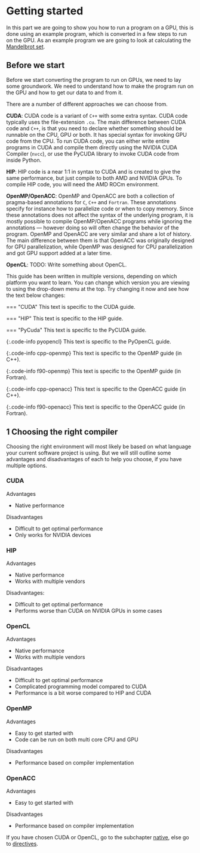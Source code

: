 # Getting started

In this part we are going to show you how to run a program on a GPU, this is done using an example program, which is converted in a few steps to run on the GPU. As an example program we are going to look at calculating the [Mandelbrot set](https://en.wikipedia.org/wiki/Mandelbrot_set).

Before we start
---------------
Before we start converting the program to run on GPUs, we need to lay some groundwork. We need to understand how to make the program run on the GPU and how to get our data to and from it.

There are a number of different approaches we can choose from.

**CUDA**: CUDA code is a variant of `C++` with some extra syntax. CUDA code typically uses the file-extension `.cu`. The main difference between CUDA code and `C++`, is that you need to declare whether something should be runnable on the CPU, GPU or both. It has special syntax for invoking GPU code from the CPU. To run CUDA code, you can either write entire programs in CUDA and compile them directly using the NVIDIA CUDA Compiler (`nvcc`), or use the PyCUDA library to invoke CUDA code from inside Python.

**HIP**: HIP code is a near 1:1 in syntax to CUDA and is created to give the same performance, but just compile to both AMD and NVIDIA GPUs. To compile HIP code, you will need the AMD ROCm environment.

**OpenMP/OpenACC**: OpenMP and OpenACC are both a collection of pragma-based annotations for `C`, `C++` and `Fortran`. These annotations specify for instance how to parallelize code or when to copy memory. Since these annotations does not affect the syntax of the underlying program, it is mostly possible to compile OpenMP/OpenACC programs while ignoring the annotations ­— however doing so will often change the behavior of the program. OpenMP and OpenACC are very similar and share a lot of history. The main difference between them is that OpenACC was originally designed for GPU parallelization, while OpenMP was designed for CPU parallelization and got GPU support added at a later time.

**OpenCL**: TODO: Write something about OpenCL.

This guide has been written in multiple versions, depending on which platform you want to learn. You can change which version you are viewing to using the drop-down menu at the top. Try changing it now and see how the text below changes:

=== "CUDA"
    This text is specific to the CUDA guide.

=== "HIP"
    This text is specific to the HIP guide.

=== "PyCuda"
    This text is specific to the PyCUDA guide.

{:.code-info pyopencl}
This text is specific to the PyOpenCL guide.

{:.code-info cpp-openmp}
This text is specific to the OpenMP guide (in C++).

{:.code-info f90-openmp}
This text is specific to the OpenMP guide (in Fortran).

{:.code-info cpp-openacc}
This text is specific to the OpenACC guide (in C++).

{:.code-info f90-openacc}
This text is specific to the OpenACC guide (in Fortran).

1 Choosing the right compiler
-----------------------------
Choosing the right environment will most likely be based on what language your
current software project is using. But we will still outline some advantages and
disadvantages of each to help you choose, if you have multiple options.

### CUDA
Advantages
- Native performance

Disadvantages
- Difficult to get optimal performance
- Only works for NVIDIA devices

### HIP
Advantages
- Native performance
- Works with multiple vendors

Disadvantages:
- Difficult to get optimal performance
- Performs worse than CUDA on NVIDIA GPUs in some cases

### OpenCL
Advantages
- Native performance
- Works with multiple vendors

Disadvantages
- Difficult to get optimal performance
- Complicated programming model compared to CUDA
- Performance is a bit worse compared to HIP and CUDA

### OpenMP
Advantages
- Easy to get started with
- Code can be run on both multi core CPU and GPU

Disadvantages
- Performance based on compiler implementation

### OpenACC
Advantages
- Easy to get started with

Disadvantages
- Performance based on compiler implementation

If you have chosen CUDA or OpenCL, go to the subchapter [native](./native.md),
else go to [directives](./directives.md).
